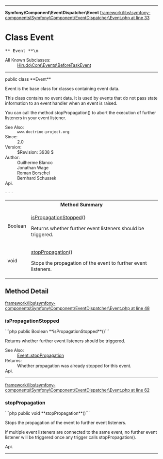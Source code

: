 - - -

**Symfony\Component\EventDispatcher\Event**
<a href="https://github.com/JeyDotC/Hirudo-docs/blob/master/source/framework/libs/symfony-components/Symfony/Component/EventDispatcher/Event.php.md#line33" class="location">framework\libs\symfony-components\Symfony\Component\EventDispatcher\Event.php at line 33</a>

# Class Event #

<pre class="tree">** Event **\n</pre>

<dl>
<dt>All Known Subclasses:</dt>
<dd><a href="https://github.com/JeyDotC/Hirudo-docs/blob/master/hirudo/core/events/beforetaskevent.html">Hirudo\Core\Events\BeforeTaskEvent</a> </dd>
</dl>

- - -

<p class="signature">public  class **Event**</p>

<div class="comment" id="overview_description"><p>Event is the base class for classes containing event data.</p><p>This class contains no event data. It is used by events that do not pass
state information to an event handler when an event is raised.</p><p>You can call the method stopPropagation() to abort the execution of
further listeners in your event listener.</p></div>

<dl>
<dt>See Also:</dt>
<dd><code>www.doctrine-project.org</code></dd>
<dt>Since:</dt>
<dd>2.0</dd>
<dt>Version:</dt>
<dd>$Revision: 3938 $</dd>
<dt>Author:</dt>
<dd>Guilherme Blanco <guilhermeblanco@hotmail.com></dd>
<dd>Jonathan Wage <jonwage@gmail.com></dd>
<dd>Roman Borschel <roman@code-factory.org></dd>
<dd>Bernhard Schussek <bschussek@gmail.com></dd>
<dt>Api.</dt>
</dl>
- - -

<table id="summary_method">
<tr><th colspan="2">Method Summary</th></tr>
<tr>
<td class="type"> Boolean</td>
<td class="description"><p class="name"><a href="#isPropagationStopped()">isPropagationStopped</a>()</p><p class="description">Returns whether further event listeners should be triggered.</p></td>
</tr>
<tr>
<td class="type"> void</td>
<td class="description"><p class="name"><a href="#stopPropagation()">stopPropagation</a>()</p><p class="description">Stops the propagation of the event to further event listeners.
</p></td>
</tr>
</table>

<h2 id="detail_method">Method Detail</h2>
<a href="https://github.com/JeyDotC/Hirudo-docs/blob/master/source/framework/libs/symfony-components/Symfony/Component/EventDispatcher/Event.php.md#line48" class="location">framework\libs\symfony-components\Symfony\Component\EventDispatcher\Event.php at line 48</a>

<h3 id="isPropagationStopped()">isPropagationStopped</h3>
```php
public  Boolean **isPropagationStopped**()```
<div class="details">
<p>Returns whether further event listeners should be triggered.</p><dl>
<dt>See Also:</dt>
<dd><a href="../../../symfony/component/eventdispatcher/event.html#stopPropagation()">Event::stopPropagation</a></dd>
<dt>Returns:</dt>
<dd>Whether propagation was already stopped for this event.</dd>
<dt>Api.</dt>
</dl>
</div>

- - -

<a href="https://github.com/JeyDotC/Hirudo-docs/blob/master/source/framework/libs/symfony-components/Symfony/Component/EventDispatcher/Event.php.md#line62" class="location">framework\libs\symfony-components\Symfony\Component\EventDispatcher\Event.php at line 62</a>

<h3 id="stopPropagation()">stopPropagation</h3>
```php
public  void **stopPropagation**()```
<div class="details">
<p>Stops the propagation of the event to further event listeners.</p><p>If multiple event listeners are connected to the same event, no
further event listener will be triggered once any trigger calls
stopPropagation().</p><dl>
<dt>Api.</dt>
</dl>
</div>

- - -

